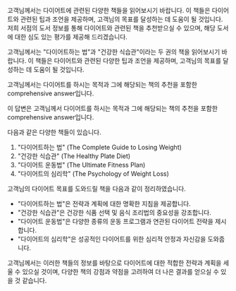 고객님께서는 다이어트에 관련된 다양한 책들을 읽어보시기 바랍니다. 이 책들은 다이어트와 관련된 팁과 조언을 제공하며, 고객님의 목표를 달성하는 데 도움이 될 것입니다. 저희 서점의 도서 정보를 통해 다이어트와 관련된 책을 추천받으실 수 있으며, 해당 도서에 대한 심도 있는 평가를 제공해 드리겠습니다.

고객님께서는 "다이어트하는 법"과 "건강한 식습관"이라는 두 권의 책을 읽어보시기 바랍니다. 이 책들은 다이어트와 관련된 다양한 팁과 조언을 제공하며, 고객님의 목표를 달성하는 데 도움이 될 것입니다.

고객님께서는 다이어트를 하시는 목적과 그에 해당되는 책의 추천을 포함한 comprehensive answer입니다.

이 답변은 고객님께서 다이어트를 하시는 목적과 그에 해당되는 책의 추천을 포함한 comprehensive answer입니다. 

다음과 같은 다양한 책들이 있습니다.

1. "다이어트하는 법" (The Complete Guide to Losing Weight)
2. "건강한 식습관" (The Healthy Plate Diet)
3. "다이어트 운동법" (The Ultimate Fitness Plan)
4. "다이어트의 심리학" (The Psychology of Weight Loss)

고객님의 다이어트 목표를 도와드릴 책을 다음과 같이 정리하였습니다.

* "다이어트하는 법"은 전략과 계획에 대한 명확한 지침을 제공합니다.
* "건강한 식습관"은 건강한 식품 선택 및 음식 조리법의 중요성을 강조합니다.
* "다이어트 운동법"은 다양한 종류의 운동 프로그램과 연관된 다이어트 전략을 제시합니다.
* "다이어트의 심리학"은 성공적인 다이어트를 위한 심리적 안정과 자신감을 도와줍니다.

고객님께서는 이러한 책들의 정보를 바탕으로 다이어트에 대한 적합한 전략과 계획을 세울 수 있으실 것이며, 다양한 책의 강점과 약점을 고려하여 더 나은 결과를 얻으실 수 있을 것 같습니다.